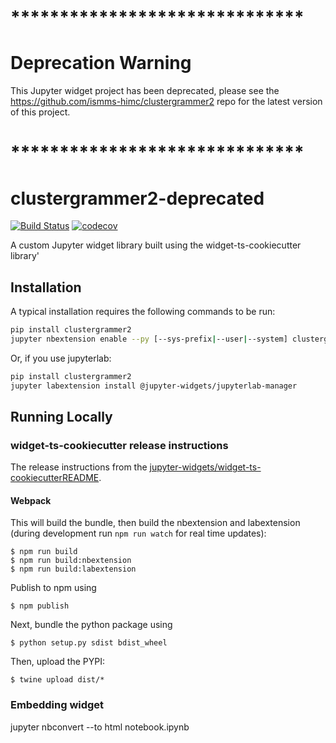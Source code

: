 
# ******************************
# Deprecation Warning
This Jupyter widget project has been deprecated, please see the https://github.com/ismms-himc/clustergrammer2 repo for the latest version of this project.
# ******************************



# clustergrammer2-deprecated

[![Build Status](https://travis-ci.org/ismms-himc/clustergrammer2.svg?branch=master)](https://travis-ci.org/ismms-himc/clustergrammer2)
[![codecov](https://codecov.io/gh/ismms-himc/clustergrammer2/branch/master/graph/badge.svg)](https://codecov.io/gh/ismms-himc/clustergrammer2)


A custom Jupyter widget library built using the widget-ts-cookiecutter library'

## Installation

A typical installation requires the following commands to be run:

```bash
pip install clustergrammer2
jupyter nbextension enable --py [--sys-prefix|--user|--system] clustergrammer2
```

Or, if you use jupyterlab:

```bash
pip install clustergrammer2
jupyter labextension install @jupyter-widgets/jupyterlab-manager
```

## Running Locally

### widget-ts-cookiecutter release instructions
The release instructions from the [jupyter-widgets/widget-ts-cookiecutterREADME](https://github.com/jupyter-widgets/widget-ts-cookiecutter).

#### Webpack

This will build the bundle, then build the nbextension and labextension (during development run `npm run watch` for real time updates):

```
$ npm run build
$ npm run build:nbextension
$ npm run build:labextension
```

Publish to npm using
```
$ npm publish
```

Next, bundle the python package using

```
$ python setup.py sdist bdist_wheel
```

Then, upload the PYPI:

```
$ twine upload dist/*
```

### Embedding widget
jupyter nbconvert --to html notebook.ipynb
